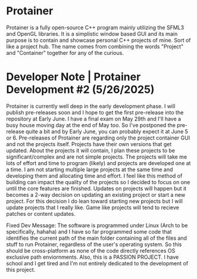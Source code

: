 # Protainer
Protainer is a fully open-source C++ program mainly utilizing the SFML3 and OpenGL libraries. It is a simplistic window based GUI and its main purpose is to contain and showcase personal C++ projects of mine. Sort of like a project hub. The name comes from combining the words "Project" and "Container" together for any of the curious.

# Developer Note | Protainer Development #2 (5/26/2025)
Protainer is currently well deep in the early development phase. I will publish pre-releases soon and I hope to get the first pre-release into the repository at Early June. I have a final exam on May 29th and I'll have a busy house moving day at the end of May too. So I've postponed the pre-release quite a bit and by Early June, you can probably expect it at June 5 or 6. Pre-releases of Protainer are regarding only the project container GUI and not the projects itself. Projects have their own versions that get updated. About the projects it will contain, I plan these projects to be significant/complex and are not simple projects. The projects will take me lots of effort and time to program (likely) and projects are developed one at a time. I am not starting multiple large projects at the same time and developing them and allocating time and effort. I feel like this method of building can impact the quality of the projects so I decided to focus on one until the core features are finished. Updates on projects will happen but it becomes a 2-way decision on updating an existing project or start a new project. For this decision I do lean toward starting new projects but I will update projects that I really like. Game like projects will tend to recieve patches or content updates.

Fixed Dev Message: The software is programmed under Linux (Arch to be specifically, hahaha) and I have so far programmed some code that identifies the current path of the main folder containing all of the files and stuff to run Protainer, regardless of the user's operating system. So this should be cross-platform as none of the code directly references OS exclusive path enviornments. Also, this is a PASSION PROJECT. I have school and I get tired and I'm not entirely dedicated to the development of this project.
